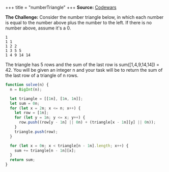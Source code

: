 +++
title = "numberTriangle"
+++
**Source:** [Codewars](https://www.codewars.com/kata/5a906c895084d7ed740000c2/)

**The Challenge:** Consider the number triangle below, in which each number is equal to the number above plus the number to the left. If there is no number above, assume it's a 0.

```
1
1 1
1 2 2
1 3 5 5
1 4 9 14 14
```

The triangle has 5 rows and the sum of the last row is sum([1,4,9,14,14]) = 42. You will be given an integer n and your task will be to return the sum of the last row of a triangle of n rows.

```js
function solve(n) {
  n = BigInt(n);

  let triangle = [[1n], [1n, 1n]];
  let sum = 0n;
  for (let x = 2n; x <= n; x++) {
    let row = [1n];
    for (let y = 1n; y <= x; y++) {
      row.push((row[y - 1n] || 0n) + (triangle[x - 1n][y] || 0n));
    }
    triangle.push(row);
  }

  for (let x = 0n; x < triangle[n - 1n].length; x++) {
    sum += triangle[n - 1n][x];
  }
  return sum;
}
```
